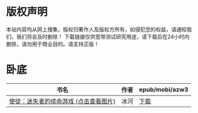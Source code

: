 # 版权声明

本站内容均从网上搜集，版权归著作人及版权方所有，如侵犯您的权益，请通知我们，我们将会及时删除！ 下载链接仅供宽带测试研究用途，请下载后在24小时内删除，请勿用于商业目的。请支持正版！

# 卧底

| 书名 | 作者 | epub/mobi/azw3 |
| --- | --- | --- |
| [使徒：迷失者的续命游戏 (点击查看图片)](https://www.dushupai.com/attachment/2024/06/04/9af72ca07ec55685.jpg) | 冰河 | [下载](https://url89.ctfile.com/f/31084289-1357021576-539d1a?p=8866) |
